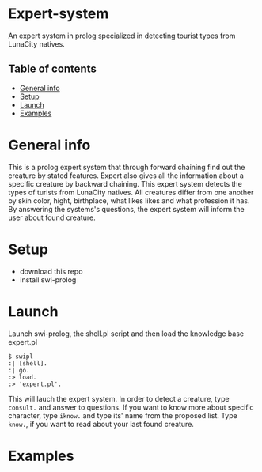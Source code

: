 # Expert-system
An expert system in prolog specialized in detecting tourist types from LunaCity natives.

## Table of contents
* [General info](#general-info)
* [Setup](#setup)
* [Launch](#launch)
* [Examples](#examples)

# General info
This is a prolog expert system that through forward chaining find out the creature by stated features. Expert also gives all the information about a specific creature by backward chaining. This expert system detects the types of turists from LunaCity natives. All creatures differ from one another by skin color, hight, birthplace, what likes likes and what profession it has. By answering the systems's questions, the expert system will inform the user about found creature.  


# Setup
* download this repo
* install swi-prolog

# Launch
Launch swi-prolog, the shell.pl script and then load the knowledge base expert.pl
```
$ swipl
:| [shell].
:| go.
:> load.
:> 'expert.pl'.
```
This will lauch the expert system. In order to detect a creature, type `consult.` and answer to questions. If you want to know more about specific character, type `iknow.` and type its' name from the proposed list. Type `know.`, if you want to read about your last found creature.

# Examples 


